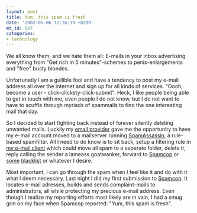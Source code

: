 ```yaml
---
layout: post
title: Yum, this spam is fresh
date: '2002-06-06 17:16:39 +0200'
mt_id: 587
categories:
- technology
---
```

We all know them, and we hate them all: E-mails in your inbox advertising everything from "Get rich in 5 minutes"-schemes to penis-enlargements and "free" busty blondes.

Unfortunatly I am a gullible fool and have a tendency to post my e-mail address all over the internet and sign up for all kinds of services. "Oooh, become a user - click-clickety-click-submit". Heck, I like people being able to get in touch with me, even people I do not know, but I do not want to have to scuffle through myriads of spammails to find the one interesting mail that day.

So I decided to start fighting back instead of forever silently deleting unwanted mails. Luckily my <a href="http://www.ngdc.net">email provider</a> gave me the opportunity to have my e-mail account moved to a mailserver running <a href="http://spamassassin.org/">SpamAssassin</a>, a rule-based spamfilter. All I need to do know is to sit back, setup a filtering rule in <a href="http://www.ritlabs.com/the_bat/index.html">my e-mail client</a> which could move all spam to a seperate folder, delete it, reply calling the sender a lameass goatwanker, forward to <a href="http://www.spamcop.org">Spamcop</a> or <a href="http://razor.sourceforge.net">some</a> <a href="http://mail-abuse.org/rbl/">blacklist</a> or whatever I desire.

Most important, I can go through the spam when <em>I</em> feel like it and do with it what I deem necessary. Last night I did my first submission to <a href="http://www.spamcop.org">Spamcop</a>. It locates e-mail adresses, builds and sends complaint-mails to administrators, all while protecting my precious e-mail address. Even though I realize my reporting efforts most likely are in vain, I had a smug grin on my face when Spamcop reported: "Yum, this spam is fresh".
